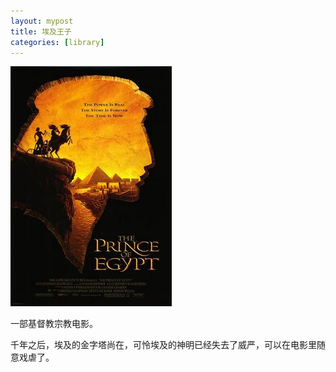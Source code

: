 ```yaml
---
layout: mypost
title: 埃及王子
categories: [library]
---
```


<img src="../../posts/2022-library/prince_of_egypt.jpg" alt="image" style="zoom:100%;" />

一部基督教宗教电影。

千年之后，埃及的金字塔尚在，可怜埃及的神明已经失去了威严，可以在电影里随意戏虐了。
